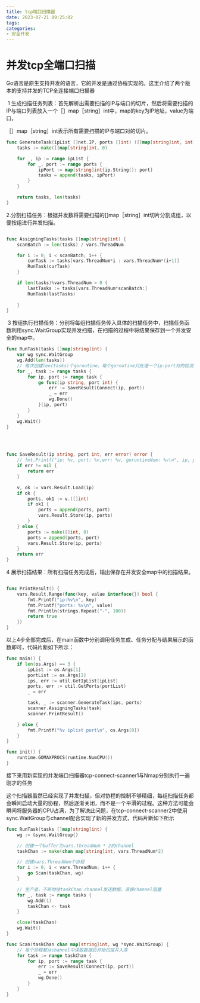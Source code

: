 ```yaml
---
title: tcp端口扫描器
date: 2023-07-21 09:25:02
tags:
categories:
- 安全开发
---
```






# 并发tcp全端口扫描

​	Go语言是原生支持并发的语言，它的并发是通过协程实现的。这里介绍了两个版本的支持并发的TCP全连接端口扫描器

​	1 生成扫描任务列表：首先解析出需要扫描的IP与端口的切片，然后将需要扫描的IP与端口列表放入一个［］map［string］int中，map的key为IP地址，value为端口，

［］map［string］int表示所有需要扫描的IP与端口对的切片。

```go
func GenerateTask(ipList []net.IP, ports []int) ([]map[string]int, int) {
	tasks := make([]map[string]int, 0)

	for _, ip := range ipList {
		for _, port := range ports {
			ipPort := map[string]int{ip.String(): port}
			tasks = append(tasks, ipPort)
		}
	}

	return tasks, len(tasks)
}
```

​	2.分割扫描任务：根据并发数将需要扫描的[]map［string］int切片分割成组，以便按组进行并发扫描。

```go

func AssigningTasks(tasks []map[string]int) {
	scanBatch := len(tasks) / vars.ThreadNum

	for i := 0; i < scanBatch; i++ {
		curTask := tasks[vars.ThreadNum*i : vars.ThreadNum*(i+1)]
		RunTask(curTask)
	}

	if len(tasks)%vars.ThreadNum > 0 {
		lastTasks := tasks[vars.ThreadNum*scanBatch:]
		RunTask(lastTasks)
        
	}
}

```

​	3 按组执行扫描任务：分别将每组扫描任务传入具体的扫描任务中，扫描任务函数利用sync.WaitGroup实现并发扫描，在扫描的过程中将结果保存到一个并发安全的map中。

```go
func RunTask(tasks []map[string]int) {
	var wg sync.WaitGroup
	wg.Add(len(tasks))
	// 每次创建len(tasks)个goroutine，每个goroutine只处理一个ip:port对的检测
	for _, task := range tasks {
		for ip, port := range task {
			go func(ip string, port int) {
				err := SaveResult(Connect(ip, port))
				_ = err
				wg.Done()
			}(ip, port)
		}
	}
	wg.Wait()
}
```

​	

```go

func SaveResult(ip string, port int, err error) error {
	// fmt.Printf("ip: %v, port: %v,err: %v, goruntineNum: %v\n", ip, port, err, runtime.NumGoroutine())
	if err != nil {
		return err
	}

	v, ok := vars.Result.Load(ip)
	if ok {
		ports, ok1 := v.([]int)
		if ok1 {
			ports = append(ports, port)
			vars.Result.Store(ip, ports)
		}
	} else {
		ports := make([]int, 0)
		ports = append(ports, port)
		vars.Result.Store(ip, ports)
	}
	return err
}
```



4 展示扫描结果：所有扫描任务完成后，输出保存在并发安全map中的扫描结果。



```go

func PrintResult() {
	vars.Result.Range(func(key, value interface{}) bool {
		fmt.Printf("ip:%v\n", key)
		fmt.Printf("ports: %v\n", value)
		fmt.Println(strings.Repeat("-", 100))
		return true
	})
}

```

以上4步全部完成后，在main函数中分别调用任务生成、任务分配与结果展示的函数即可，代码片断如下所示：

```go
func main() {
	if len(os.Args) == 3 {
		ipList := os.Args[1]
		portList := os.Args[2]
		ips, err := util.GetIpList(ipList)
		ports, err := util.GetPorts(portList)
		_ = err

		task, _ := scanner.GenerateTask(ips, ports)
		scanner.AssigningTasks(task)
		scanner.PrintResult()

	} else {
		fmt.Printf("%v iplist port\n", os.Args[0])
	}
}

func init() {
	runtime.GOMAXPROCS(runtime.NumCPU())
}

```

​	接下来用新实现的并发端口扫描器tcp-connect-scanner1与Nmap分别执行一遍刚才的任务



​	这个扫描器虽然已经实现了并发扫描，但对协程的控制不够精细，每组扫描任务都会瞬间启动大量的协程，然后逐渐关闭，而不是一个平滑的过程。这种方法可能会瞬间将服务器的CPU占满，为了解决此问题，在tcp-connect-scanner2中使用sync.WaitGroup与channel配合实现了新的并发方式，代码片断如下所示

```go
func RunTask(tasks []map[string]int) {
	wg := &sync.WaitGroup{}

	// 创建一个buffer为vars.threadNum * 2的channel
	taskChan := make(chan map[string]int, vars.ThreadNum*2)

	// 创建vars.ThreadNum个协程
	for i := 0; i < vars.ThreadNum; i++ {
		go Scan(taskChan, wg)
	}

	// 生产者，不断地往taskChan channel发送数据，直接channel阻塞
	for _, task := range tasks {
		wg.Add(1)
		taskChan <- task
	}

	close(taskChan)
	wg.Wait()
}

func Scan(taskChan chan map[string]int, wg *sync.WaitGroup) {
	// 每个协程都从channel中读取数据后开始扫描并入库
	for task := range taskChan {
		for ip, port := range task {
			err := SaveResult(Connect(ip, port))
			_ = err
			wg.Done()
		}
	}
}
```

